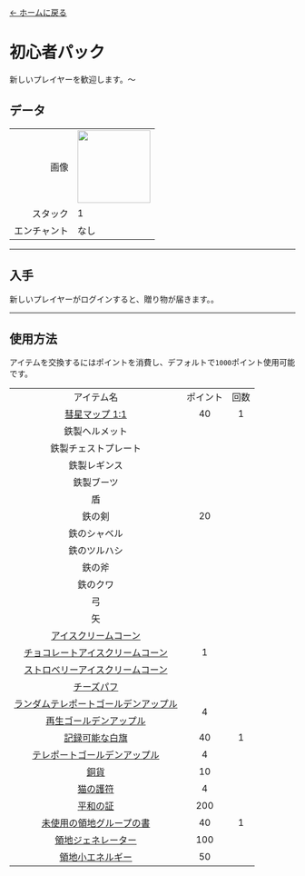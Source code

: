 [← ホームに戻る](../)
# 初心者パック
新しいプレイヤーを歓迎します。～

## データ
<table>
    <tr><td align="end">画像</td><td><img src="https://i.imgur.com/KqzjESH.png" width="128"/></td></tr>
    <tr><td align="end">スタック</td><td>1</td></tr>
    <tr><td align="end">エンチャント</td><td>なし</td></tr>
</table>

---

## 入手
新しいプレイヤーがログインすると、贈り物が届きます。。

---

## 使用方法
アイテムを交換するにはポイントを消費し、デフォルトで`1000`ポイント使用可能です。

<table>
    <tr><td align="center">アイテム名</td><td align="center">ポイント</td><td align="center">回数</td></tr>
    <tr><td align="center"><a href="world_map_view.md">彗星マップ 1:1</a></td><td align="center">40</td><td align="center">1</td></tr>
    <tr><td align="center">鉄製ヘルメット</td><td align="center" rowspan="11">20</td><td align="center" rowspan="18"></td></tr>
    <tr><td align="center">鉄製チェストプレート</td></tr>
    <tr><td align="center">鉄製レギンス</td></tr>
    <tr><td align="center">鉄製ブーツ</td></tr>
    <tr><td align="center">盾</td></tr>
    <tr><td align="center">鉄の剣</td></tr>
    <tr><td align="center">鉄のシャベル</td></tr>
    <tr><td align="center">鉄のツルハシ</td></tr>
    <tr><td align="center">鉄の斧</td></tr>
    <tr><td align="center">鉄のクワ</td></tr>
    <tr><td align="center">弓</td></tr>
    <tr><td align="center">矢</td><td align="center" rowspan="5">1</td></tr>
    <tr><td align="center"><a href="../food/ice_cream_cone.md">アイスクリームコーン</a></td></tr>
    <tr><td align="center"><a href="../food/ice_cream_cone.md">チョコレートアイスクリームコーン</a></td></tr>
    <tr><td align="center"><a href="../food/ice_cream_cone.md">ストロベリーアイスクリームコーン</a></td></tr>
    <tr><td align="center"><a href="../food/cheese_puff.md">チーズパフ</a></td></tr>
    <tr><td align="center"><a href="../item/random_transfer.md">ランダムテレポートゴールデンアップル</a></td><td align="center" rowspan="2">4</td></tr>
    <tr><td align="center"><a href="../item/back.md">再生ゴールデンアップル</a></td></tr>
    <tr><td align="center"><a href="../item/record_point_banner.md">記録可能な白旗</a></td><td align="center">40</td><td align="center">1</td></tr>
    <tr><td align="center"><a href="../item/transfer.md">テレポートゴールデンアップル</a></td><td align="center">4</td><td align="center" rowspan="3"></td></tr>
    <tr><td align="center"><a href="../item/coin.md">銅貨</a></td><td align="center">10</td></tr>
    <tr><td align="center"><a href="../item/cat_amulet.md">猫の護符</a></td><td align="center">4</td></tr>
    <tr><td align="center"><a href="../item/peaceful_proof.md">平和の証</a></td><td align="center">200</td><td align="center" rowspan="3">1</td></tr>
    <tr><td align="center"><a href="../item/land_book.md">未使用の領地グループの書</a></td><td align="center">40</td></tr>
    <tr><td align="center"><a href="../item/land_block.md">領地ジェネレーター</a></td><td align="center">100</td></tr>
    <tr><td align="center"><a href="../item/land_energy.md">領地小エネルギー</a></td><td align="center">50</td><td align="center"></td></tr>
</table>
